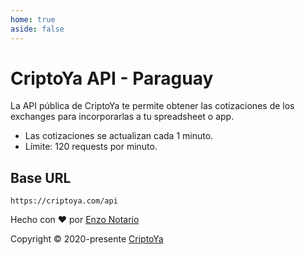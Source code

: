 ```yaml
---
home: true
aside: false
---
```


# CriptoYa API - Paraguay

La API pública de CriptoYa te permite obtener las cotizaciones de los exchanges para incorporarlas a tu spreadsheet o app.

-   Las cotizaciones se actualizan cada 1 minuto.
-   Límite: 120 requests por minuto.

## Base URL

```plaintext
https://criptoya.com/api
```

<div class="mt-20 flex justify-center flex-col items-center gap-4">

Hecho con ❤️ por [Enzo Notario](https://github.com/enzonotario)

Copyright © 2020-presente [CriptoYa](https://criptoya.com)

</div>
